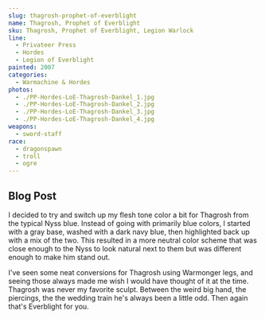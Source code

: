 ```yaml
---
slug: thagrosh-prophet-of-everblight
name: Thagrosh, Prophet of Everblight
sku: Thagrosh, Prophet of Everblight, Legion Warlock
line:
  - Privateer Press
  - Hordes
  - Legion of Everblight
painted: 2007
categories:
  - Warmachine & Hordes
photos:
  - ./PP-Hordes-LoE-Thagrosh-Dankel_1.jpg
  - ./PP-Hordes-LoE-Thagrosh-Dankel_2.jpg
  - ./PP-Hordes-LoE-Thagrosh-Dankel_3.jpg
  - ./PP-Hordes-LoE-Thagrosh-Dankel_4.jpg
weapons:
  - sword-staff
race:
  - dragonspawn
  - troll
  - ogre
---
```


## Blog Post

I decided to try and switch up my flesh tone color a bit for Thagrosh from the typical Nyss blue. Instead of going with primarily blue colors, I started with a gray base, washed with a dark navy blue, then highlighted back up with a mix of the two. This resulted in a more neutral color scheme that was close enough to the Nyss to look natural next to them but was different enough to make him stand out.

I've seen some neat conversions for Thagrosh using Warmonger legs, and seeing those always made me wish I would have thought of it at the time. Thagrosh was never my favorite sculpt. Between the weird big hand, the piercings, the the wedding train he's always been a little odd. Then again that's Everblight for you.
